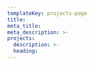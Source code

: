 ```yaml
---
templateKey: projects-page
title:
meta_title:
meta_description: >-
projects:
  description: >-
  heading:
---
```

